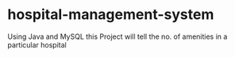 # hospital-management-system
Using Java and MySQL this Project will tell the no. of amenities in a particular hospital 
